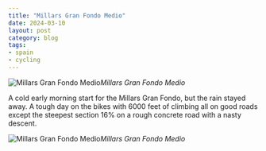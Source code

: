 ```yaml
---
title: "Millars Gran Fondo Medio"
date: 2024-03-10
layout: post
category: blog
tags:
- spain
- cycling
---
```



 ![Millars Gran Fondo Medio](/images/2024/2024-03-10-millars-gran-fondo-6.jpg)*Millars Gran Fondo Medio*
<!--more-->
A cold early morning start for the Millars Gran Fondo, but the rain stayed away. A tough day on the bikes with 6000 feet of climbing all on good roads except the steepest section 16% on a rough concrete road with a nasty descent. 

 ![Millars Gran Fondo Medio](/images/2024/2024-03-10-millars-gran-fondo-33k-1.jpg)*Millars Gran Fondo Medio*
